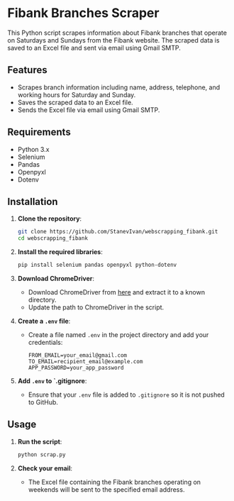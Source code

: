 # Fibank Branches Scraper

This Python script scrapes information about Fibank branches that operate on Saturdays and Sundays from the Fibank website. The scraped data is saved to an Excel file and sent via email using Gmail SMTP.

## Features

- Scrapes branch information including name, address, telephone, and working hours for Saturday and Sunday.
- Saves the scraped data to an Excel file.
- Sends the Excel file via email using Gmail SMTP.

## Requirements

- Python 3.x
- Selenium
- Pandas
- Openpyxl
- Dotenv

## Installation

1. **Clone the repository**:
    ```sh
    git clone https://github.com/StanevIvan/webscrapping_fibank.git
    cd webscrapping_fibank
    ```

2. **Install the required libraries**:
    ```sh
    pip install selenium pandas openpyxl python-dotenv
    ```

3. **Download ChromeDriver**:
    - Download ChromeDriver from [here](https://sites.google.com/a/chromium.org/chromedriver/downloads) and extract it to a known directory.
    - Update the path to ChromeDriver in the script.

4. **Create a `.env` file**:
    - Create a file named `.env` in the project directory and add your credentials:
      ```env
      FROM_EMAIL=your_email@gmail.com
      TO_EMAIL=recipient_email@example.com
      APP_PASSWORD=your_app_password
      ```

5. **Add `.env` to `.gitignore**:
    - Ensure that your `.env` file is added to `.gitignore` so it is not pushed to GitHub.

## Usage

1. **Run the script**:
    ```sh
    python scrap.py
    ```

2. **Check your email**:
    - The Excel file containing the Fibank branches operating on weekends will be sent to the specified email address.
